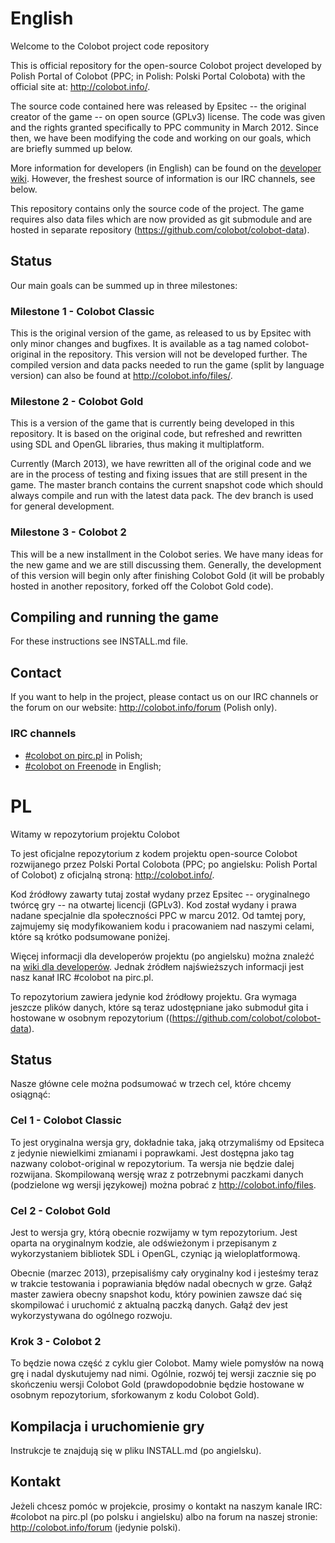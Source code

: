 # English

Welcome to the Colobot project code repository

This is official repository for the open-source Colobot project developed by Polish Portal of Colobot (PPC; in Polish: Polski Portal Colobota) with the official site at: http://colobot.info/.

The source code contained here was released by Epsitec -- the original creator of the game -- on open source (GPLv3) license. The code was given and the rights granted specifically to PPC community in March 2012. Since then, we have been modifying the code and working on our goals, which are briefly summed up below.

More information for developers (in English) can be found on the [developer wiki](https://colobot.info/wiki/Dev:Main_Page). However, the freshest source of information is our IRC channels, see below.

This repository contains only the source code of the project. The game requires also data files which are now provided as git submodule and are hosted in separate repository (https://github.com/colobot/colobot-data).


## Status

Our main goals can be summed up in three milestones:

### Milestone 1 - Colobot Classic

This is the original version of the game, as released to us by Epsitec with only minor changes and bugfixes. It is available as a tag named colobot-original in the repository. This version will not be developed further. The compiled version and data packs needed to run the game (split by language version) can also be found at http://colobot.info/files/.

### Milestone 2 - Colobot Gold

This is a version of the game that is currently being developed in this repository. It is based on the original code, but refreshed and rewritten using SDL and OpenGL libraries, thus making it multiplatform.

Currently (March 2013), we have rewritten all of the original code and we are in the process of testing and fixing issues that are still present in the game. The master branch contains the current snapshot code which should always compile and run with the latest data pack. The dev branch is used for general development.

### Milestone 3 - Colobot 2

This will be a new installment in the Colobot series. We have many ideas for the new game and we are still discussing them. Generally, the development of this version will begin only after finishing Colobot Gold (it will be probably hosted in another repository, forked off the Colobot Gold code).


## Compiling and running the game

For these instructions see INSTALL.md file.


## Contact

If you want to help in the project, please contact us on our IRC channels or the forum on our website: http://colobot.info/forum (Polish only).

### IRC channels

* [#colobot on pirc.pl](irc://pirc.pl#colobot) in Polish;
* [#colobot on Freenode](irc://freenode.net#colobot) in English;


# PL

Witamy w repozytorium projektu Colobot

To jest oficjalne repozytorium z kodem projektu open-source Colobot rozwijanego przez Polski Portal Colobota (PPC; po angielsku: Polish Portal of Colobot) z oficjalną stroną: http://colobot.info/.

Kod źródłowy zawarty tutaj został wydany przez Epsitec -- oryginalnego twórcę gry -- na otwartej licencji (GPLv3). Kod został wydany i prawa nadane specjalnie dla społeczności PPC w marcu 2012. Od tamtej pory, zajmujemy się modyfikowaniem kodu i pracowaniem nad naszymi celami, które są krótko podsumowane poniżej.

Więcej informacji dla developerów projektu (po angielsku) można znaleźć na [wiki dla developerów](http://colobot.info/wiki/Dev:Main_Page). Jednak źródłem najświeższych informacji jest nasz kanał IRC #colobot na pirc.pl.

To repozytorium zawiera jedynie kod źródłowy projektu. Gra wymaga jeszcze plików danych, które są teraz udostępniane jako submoduł gita i hostowane w osobnym repozytorium ((https://github.com/colobot/colobot-data).


## Status

Nasze główne cele można podsumować w trzech cel, które chcemy osiągnąć:

### Cel 1 - Colobot Classic

To jest oryginalna wersja gry, dokładnie taka, jaką otrzymaliśmy od Epsiteca z jedynie niewielkimi zmianami i poprawkami. Jest dostępna jako tag nazwany colobot-original w repozytorium. Ta wersja nie będzie dalej rozwijana. Skompilowaną wersję wraz z potrzebnymi paczkami danych (podzielone wg wersji językowej) można pobrać z http://colobot.info/files.

### Cel 2 - Colobot Gold

Jest to wersja gry, którą obecnie rozwijamy w tym repozytorium. Jest oparta na oryginalnym kodzie, ale odświeżonym i przepisanym z wykorzystaniem bibliotek SDL i OpenGL, czyniąc ją wieloplatformową.

Obecnie (marzec 2013), przepisaliśmy cały oryginalny kod i jesteśmy teraz w trakcie testowania i poprawiania błędów nadal obecnych w grze. Gałąź master zawiera obecny snapshot kodu, który powinien zawsze dać się skompilować i uruchomić z aktualną paczką danych. Gałąź dev jest wykorzystywana do ogólnego rozwoju.

### Krok 3 - Colobot 2

To będzie nowa część z cyklu gier Colobot. Mamy wiele pomysłów na nową grę i nadal dyskutujemy nad nimi. Ogólnie, rozwój tej wersji zacznie się po skończeniu wersji Colobot Gold (prawdopodobnie będzie hostowane w osobnym repozytorium, sforkowanym z kodu Colobot Gold).


## Kompilacja i uruchomienie gry

Instrukcje te znajdują się w pliku INSTALL.md (po angielsku).


## Kontakt

Jeżeli chcesz pomóc w projekcie, prosimy o kontakt na naszym kanale IRC: #colobot na pirc.pl (po polsku i angielsku) albo na forum na naszej stronie: http://colobot.info/forum (jedynie polski).
